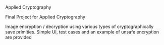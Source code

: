 Applied Cryptography

Final Project for Applied Cryptography

Image encryption / decryption using various types of cryptographically save primities. 
Simple UI, test cases and an example of unsafe encryption are provided
